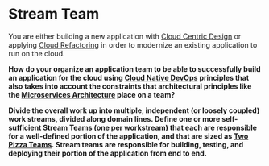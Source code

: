 # Stream Team

You are either building a new application with [Cloud Centric Design]() or applying [Cloud Refactoring]() in order to modernize an existing application to run on the cloud.  

**How do your organize an application team to be able to successfully build an application for the cloud using [Cloud Native DevOps]() principles that also takes into account the constraints that architectural principles like the [Microservices Architecture]() place on a team?**

**Divide the overall work up into multiple, independent (or loosely coupled) work streams, divided along domain lines.  Define one or more self-sufficient Stream Teams (one per workstream) that each are responsible for a well-defined portion of the application, and that are sized as [Two Pizza Teams](Two-Pizza-Team.md). Stream teams are responsible for building, testing, and deploying their portion of the application from end to end.** 

